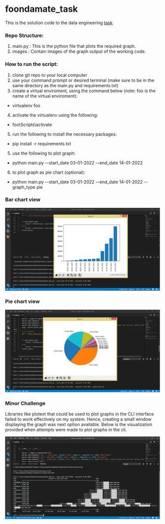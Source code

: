# foondamate_task

This is the solution code to the data engineering [task](https://careers.foondamate.com/data-engineer-remote/foondamate-software-engineer-coding-challenge-001).

### Repo Structure:

1) main.py : This is the python file that plots the required graph.
2) images : Contain images of the graph output of the working code.


### How to run the script:
1) clone git repo to your local computer
2) use your command prompt or desired terminal (make sure to be in the same directory as the main.py and requirements.txt)
3) create a virtual enviroment, using the command below (note: foo is the name of the virtual enviroment): 
  - virtualenv foo
4) activate the virtualenv using the following:
  - foo\Scripts\activate
5) run the following to install the necessary packages: 
  - pip install -r requirements.txt 
5) use the following to plot graph:
  - python main.py --start_date 03-01-2022 --end_date 14-01-2022
6) to plot graph as pie chart (optional):
  - python main.py --start_date 03-01-2022 --end_date 14-01-2022 --graph_type pie

### Bar chart view
![image1](images/image_1.png)

### Pie chart view
![image2](images/image_2.png)

### Minor Challenge
Libraries like plotext that could be used to plot graphs in the CLI interface failed to work effectively on my system. Hence, creating a small window displaying the graph was next option available. Below is the visualization provided when attempts were made to plot graphs in the cli.

![image3](images/image__.png)

